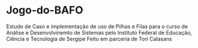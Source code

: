 # Jogo-do-BAFO
Estudo de Caso e implementação de uso de Pilhas e Filas para o curso de Análise e Desenvolvinemto de Sistemas pelo Instituto Federal de Educação, Ciência e Tecnologia de Sergipe
Feito em parceria de Tori Calasans
